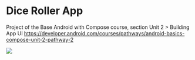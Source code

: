 # Dice Roller App

Project of the Base Android with Compose course, section Unit 2 > Building App UI 
https://developer.android.com/courses/pathways/android-basics-compose-unit-2-pathway-2

<img src="screenshots/diceRoller-U2-P2-S2.webm" />
